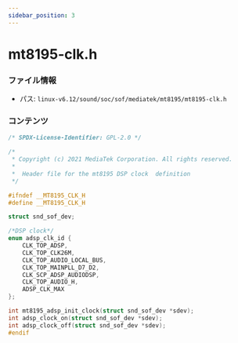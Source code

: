 ```yaml
---
sidebar_position: 3
---
```

# mt8195-clk.h

### ファイル情報

- パス: `linux-v6.12/sound/soc/sof/mediatek/mt8195/mt8195-clk.h`

### コンテンツ

```h
/* SPDX-License-Identifier: GPL-2.0 */

/*
 * Copyright (c) 2021 MediaTek Corporation. All rights reserved.
 *
 *  Header file for the mt8195 DSP clock  definition
 */

#ifndef __MT8195_CLK_H
#define __MT8195_CLK_H

struct snd_sof_dev;

/*DSP clock*/
enum adsp_clk_id {
	CLK_TOP_ADSP,
	CLK_TOP_CLK26M,
	CLK_TOP_AUDIO_LOCAL_BUS,
	CLK_TOP_MAINPLL_D7_D2,
	CLK_SCP_ADSP_AUDIODSP,
	CLK_TOP_AUDIO_H,
	ADSP_CLK_MAX
};

int mt8195_adsp_init_clock(struct snd_sof_dev *sdev);
int adsp_clock_on(struct snd_sof_dev *sdev);
int adsp_clock_off(struct snd_sof_dev *sdev);
#endif

```
